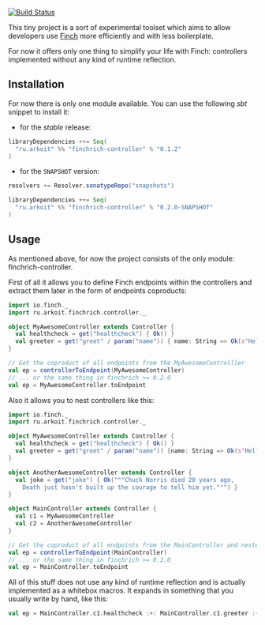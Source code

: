 [![Build Status](https://travis-ci.org/akozhemiakin/finchrich.svg?branch=master)](https://travis-ci.org/akozhemiakin/finchrich)

This tiny project is a sort of experimental toolset which aims to allow 
developers use [Finch][finch] more efficiently and with less boilerplate.

For now it offers only one thing to simplify your life with Finch: 
controllers implemented without any kind of runtime reflection.


Installation
------------
For now there is only one module available. You can use the following _sbt_ snippet to install it:

* for the _stable_ release:

```scala
libraryDependencies ++= Seq(
  "ru.arkoit" %% "finchrich-controller" % "0.1.2"
)
```

* for the `SNAPSHOT` version:

```scala
resolvers += Resolver.sonatypeRepo("snapshots")

libraryDependencies ++= Seq(
  "ru.arkoit" %% "finchrich-controller" % "0.2.0-SNAPSHOT"
)
```

Usage
-----
As mentioned above, for now the project consists of the only module: finchrich-controller.

First of all it allows you to define Finch endpoints within the 
controllers and extract them later in the form of endpoints coproducts:

```scala
import io.finch._
import ru.arkoit.finchrich.controller._

object MyAwesomeController extends Controller {
  val healthcheck = get("healthcheck") { Ok() }
  val greeter = get("greet" / param("name")) { name: String => Ok(s"Hello, $name!") }
}

// Get the coproduct of all endpoints from the MyAwesomeControlller
val ep = controllerToEndpoint(MyAwesomeController)
// ... or the same thing in finchrich >= 0.2.0
val ep = MyAwesomeController.toEndpoint
```

Also it allows you to nest controllers like this:

```scala
import io.finch._
import ru.arkoit.finchrich.controller._

object MyAwesomeController extends Controller {
  val healthcheck = get("healthcheck") { Ok() }
  val greeter = get("greet" / param("name")) {name: String => Ok(s"Hello, $name!") }
}

object AnotherAwesomeController extends Controller {
  val joke = get("joke") { Ok("""Chuck Norris died 20 years ago, 
    Death just hasn't built up the courage to tell him yet.""") }
}

object MainController extends Controller {
  val c1 = MyAwesomeController
  val c2 = AnotherAwesomeController
}

// Get the coproduct of all endpoints from the MainController and nested controllers
val ep = controllerToEndpoint(MainController)
// ... or the same thing in finchrich >= 0.2.0
val ep = MainController.toEndpoint
```

All of this stuff does not use any kind of runtime reflection and is
actually implemented as a whitebox macros. It expands in something that
you usually write by hand, like this:

```scala
val ep = MainController.c1.healthcheck :+: MainController.c1.greeter :+: MainController.c2.joke
```

[Finch]: https://github.com/finagle/finch
